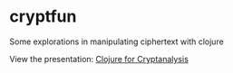 cryptfun
========

Some explorations in manipulating ciphertext with clojure

View the presentation: [Clojure for Cryptanalysis](http://htmlpreview.github.io/?https://github.com/boston-clojure/cryptfun/blob/master/presentation.html)
